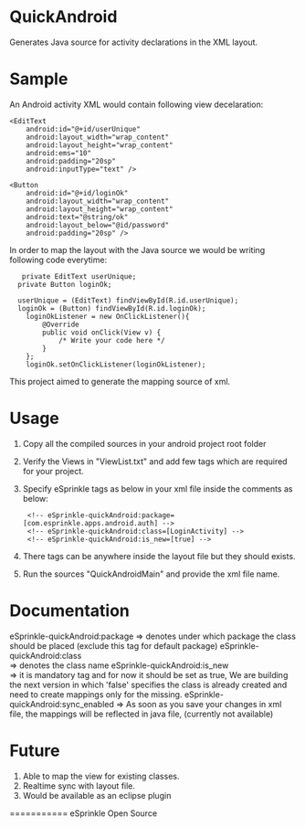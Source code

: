 QuickAndroid
============

Generates Java source for activity declarations in the XML layout.

Sample
============
An Android activity XML would contain following view decelaration:

    <EditText
        android:id="@+id/userUnique"
        android:layout_width="wrap_content"
        android:layout_height="wrap_content"
        android:ems="10" 
        android:padding="20sp"
        android:inputType="text" />
        
    <Button
        android:id="@+id/loginOk"
        android:layout_width="wrap_content"
        android:layout_height="wrap_content"
        android:text="@string/ok"
        android:layout_below="@id/password"
        android:padding="20sp" />
    
In order to map the layout with the Java source we would be writing following code everytime:
 
       private EditText userUnique;
	  private Button loginOk;	
	  
	  userUnique = (EditText) findViewById(R.id.userUnique);
	  loginOk = (Button) findViewById(R.id.loginOk);
		loginOkListener = new OnClickListener(){
			@Override
			public void onClick(View v) {
				/* Write your code here */ 
			}
		};
		loginOk.setOnClickListener(loginOkListener);
		
This project aimed to generate the mapping source of xml.

Usage
===========
1. Copy all the compiled sources in your android project root folder
2. Verify the Views in "ViewList.txt" and add few tags which are required for your project.
3. Specify eSprinkle tags as below in your xml file inside the comments as below:
	
	<?xml version="1.0" encoding="utf-8"?>
		<!-- eSprinkle-quickAndroid:package=[com.esprinkle.apps.android.auth] -->
		<!-- eSprinkle-quickAndroid:class=[LoginActivity] -->
		<!-- eSprinkle-quickAndroid:is_new=[true] -->
4. There tags can be anywhere inside the layout file but they should exists.
5. Run the sources "QuickAndroidMain" and provide the xml file name. 


Documentation
===========
eSprinkle-quickAndroid:package 
	=> denotes under which package the class should be placed (exclude this tag for default package)
eSprinkle-quickAndroid:class   
	=> denotes the class name
eSprinkle-quickAndroid:is_new  
	=> it is mandatory tag and for now it should be set as true, We are building the next version in which 'false' specifies the class is already created and need to create mappings only for the missing.
eSprinkle-quickAndroid:sync_enabled  => As soon as you save your changes in xml file, the mappings will be reflected in java file, (currently not available)

Future
===========
1. Able to map the view for existing classes.
2. Realtime sync with layout file.
3. Would be available as an eclipse plugin

===========
eSprinkle Open Source

